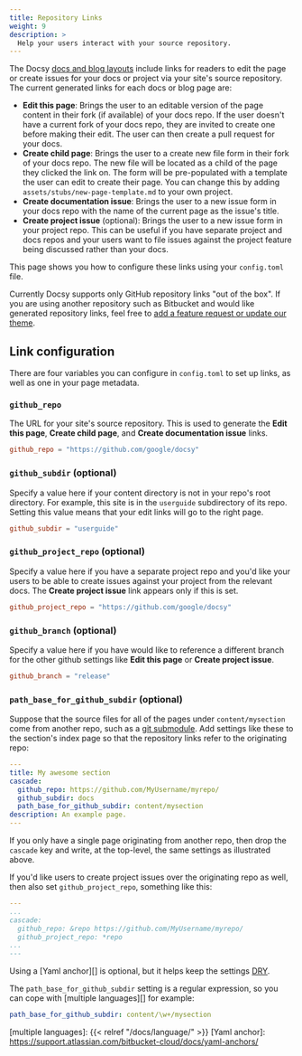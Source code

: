 ```yaml
---
title: Repository Links
weight: 9
description: >
  Help your users interact with your source repository.
---
```


The Docsy [docs and blog layouts](/docs/adding-content/content/#adding-docs-and-blog-posts) include links for readers to edit the page or create issues for your docs or project via your site's source repository. The current generated links for each docs or blog page are:

* **Edit this page**: Brings the user to an editable version of the page content in their fork (if available) of your docs repo. If the user doesn't have a current fork of your docs repo, they are invited to create one before making their edit. The user can then create a pull request for your docs.
* **Create child page**: Brings the user to a create new file form in their fork of your docs repo.  The new file will be located as a child of the page they clicked the link on.  The form will be pre-populated with a template the user can edit to create their page.  You can change this by adding `assets/stubs/new-page-template.md` to your own project.
* **Create documentation issue**: Brings the user to a new issue form in your docs repo with the name of the current page as the issue's title.
* **Create project issue** (optional): Brings the user to a new issue form in your project repo. This can be useful if you have separate project and docs repos and your users want to file issues against the project feature being discussed rather than your docs.

This page shows you how to configure these links using your `config.toml` file.

Currently Docsy supports only GitHub repository links "out of the box". If you are using another repository such as Bitbucket and would like generated repository links, feel free to [add a feature request or update our theme](/docs/contribution-guidelines/).

## Link configuration

There are four variables you can configure in `config.toml` to set up links, as well as one in your page metadata.

### `github_repo`

The URL for your site's source repository. This is used to generate the **Edit this page**, **Create child page**, and **Create documentation issue** links.

```toml
github_repo = "https://github.com/google/docsy"
```

### `github_subdir` (optional)

Specify a value here if your content directory is not in your repo's root directory. For example, this site is in the `userguide` subdirectory of its repo. Setting this value means that your edit links will go to the right page.

```toml
github_subdir = "userguide"
```

### `github_project_repo` (optional)

Specify a value here if you have a separate project repo and you'd like your users to be able to create issues against your project from the relevant docs. The **Create project issue** link appears only if this is set.

```toml
github_project_repo = "https://github.com/google/docsy"
```

### `github_branch` (optional)

Specify a value here if you have would like to reference a different branch for the other github settings like **Edit this page** or **Create project issue**.

```toml
github_branch = "release"
```

### `path_base_for_github_subdir` (optional)

Suppose that the source files for all of the pages under `content/mysection`
come from another repo, such as a [git submodule][]. Add settings like these to
the section's index page so that the repository links refer to the originating
repo:

```yaml
---
title: My awesome section
cascade:
  github_repo: https://github.com/MyUsername/myrepo/
  github_subdir: docs
  path_base_for_github_subdir: content/mysection
description: An example page.
---
```

If you only have a single page originating from another repo, then drop the
`cascade` key and write, at the top-level, the same settings as illustrated
above.

If you'd like users to create project issues over the originating repo as well,
then also set `github_project_repo`, something like this:

```yaml
---
...
cascade:
  github_repo: &repo https://github.com/MyUsername/myrepo/
  github_project_repo: *repo
...
---
```

Using a [Yaml anchor][] is optional, but it helps keep the settings [DRY][].

The `path_base_for_github_subdir` setting is a regular expression, so you can
cope with [multiple languages][] for example:

```yaml
path_base_for_github_subdir: content/\w+/mysection
```

[DRY]: https://en.wikipedia.org/wiki/Don%27t_repeat_yourself
[git submodule]: https://git-scm.com/book/en/v2/Git-Tools-Submodules
[multiple languages]: {{< relref "/docs/language/" >}}
[Yaml anchor]: https://support.atlassian.com/bitbucket-cloud/docs/yaml-anchors/

